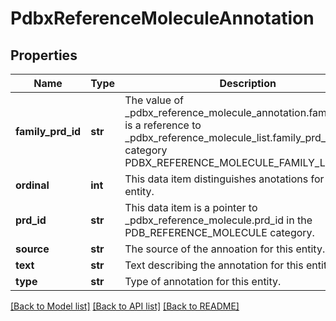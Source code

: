 # PdbxReferenceMoleculeAnnotation

## Properties
Name | Type | Description | Notes
------------ | ------------- | ------------- | -------------
**family_prd_id** | **str** | The value of _pdbx_reference_molecule_annotation.family_prd_id is a reference to  _pdbx_reference_molecule_list.family_prd_id in category PDBX_REFERENCE_MOLECULE_FAMILY_LIST. | 
**ordinal** | **int** | This data item distinguishes anotations for this entity. | 
**prd_id** | **str** | This data item is a pointer to _pdbx_reference_molecule.prd_id in the  PDB_REFERENCE_MOLECULE category. | [optional] 
**source** | **str** | The source of the annoation for this entity. | [optional] 
**text** | **str** | Text describing the annotation for this entity. | [optional] 
**type** | **str** | Type of annotation for this entity. | [optional] 

[[Back to Model list]](../README.md#documentation-for-models) [[Back to API list]](../README.md#documentation-for-api-endpoints) [[Back to README]](../README.md)

